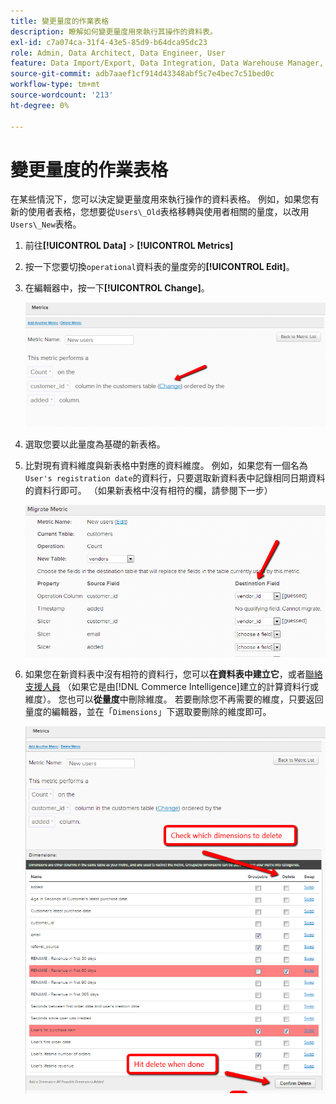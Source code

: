 ```yaml
---
title: 變更量度的作業表格
description: 瞭解如何變更量度用來執行其操作的資料表。
exl-id: c7a074ca-31f4-43e5-85d9-b64dca95dc23
role: Admin, Data Architect, Data Engineer, User
feature: Data Import/Export, Data Integration, Data Warehouse Manager, Commerce Tables
source-git-commit: adb7aaef1cf914d43348abf5c7e4bec7c51bed0c
workflow-type: tm+mt
source-wordcount: '213'
ht-degree: 0%

---
```


# 變更量度的作業表格

在某些情況下，您可以決定變更量度用來執行操作的資料表格。 例如，如果您有新的使用者表格，您想要從`Users\_Old`表格移轉與使用者相關的量度，以改用`Users\_New`表格。

1. 前往&#x200B;**[!UICONTROL Data]** > **[!UICONTROL Metrics]**
1. 按一下您要切換`operational`資料表的量度旁的&#x200B;**[!UICONTROL Edit]**。
1. 在編輯器中，按一下&#x200B;**[!UICONTROL Change]**。

   ![](../../assets/change-metrics-1.png)
1. 選取您要以此量度為基礎的新表格。
1. 比對現有資料維度與新表格中對應的資料維度。 例如，如果您有一個名為`User's registration date`的資料行，只要選取新資料表中記錄相同日期資料的資料行即可。 （如果新表格中沒有相符的欄，請參閱下一步）

   ![](../../assets/change-metrics-2.png)

1. 如果您在新資料表中沒有相符的資料行，您可以&#x200B;**在資料表中建立它**，或者[聯絡支援人員](https://experienceleague.adobe.com/docs/commerce-knowledge-base/kb/troubleshooting/miscellaneous/mbi-service-policies.html?lang=zh-Hant) （如果它是由[!DNL Commerce Intelligence]建立的計算資料行或維度）。 您也可以&#x200B;**從量度**&#x200B;中刪除維度。 若要刪除您不再需要的維度，只要返回量度的編輯器，並在「`Dimensions`」下選取要刪除的維度即可。

   ![](../../assets/change-metrics-3.png)
